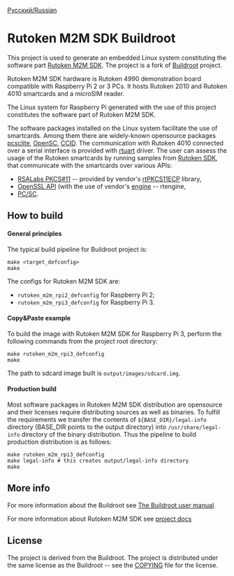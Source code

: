 [Русский/Russian](README_RUS.rutoken.md)

# Rutoken M2M SDK Buildroot

This project is used to generate an embedded Linux system constituting the software part [Rutoken M2M SDK](https://www.rutoken.ru/products/all/rutoken-m2m/). The project is a fork of [Buildroot](https://buildroot.org/) project.

Rutoken M2M SDK hardware is Rutoken 4990 demonstration board compatible with Raspberry Pi 2 or 3 PCs. It hosts Rutoken 2010 and Rutoken 4010 smartcards and a microSIM reader.

The Linux system for Raspberry Pi generated with the use of this project constitutes the software part of Rutoken M2M SDK.

The software packages installed on the Linux system facilitate the use of smartcards. Among them there are widely-known opensource packages [pcsclite](https://pcsclite.apdu.fr/), [OpenSC](https://github.com/OpenSC/OpenSC), [CCID](https://ccid.apdu.fr/). The communication with Rutoken 4010 connected over a serial interface is provided with [rtuart](https://github.com/AktivCo/rtuart) driver. The user can assess the usage of the Rutoken smartcards by running samples from [Rutoken SDK](https://www.rutoken.ru/developers/sdk/), that communicate with the smartcards over various APIs:
* [RSALabs PKCS#11](https://www.cryptsoft.com/pkcs11doc/) -- provided by vendor's [rtPKCS11ECP](https://www.rutoken.ru/support/download/pkcs/) library,
* [OpenSSL API](https://www.openssl.org/docs/manmaster/man3/) (with the use of vendor's [engine](https://github.com/openssl/openssl/blob/OpenSSL_1_1_1e/README.ENGINE) -- rtengine,
* [PC/SC](https://pcsclite.apdu.fr/api/group__API.html).

## How to build

#### General principles

The typical build pipeline for Buildroot project is:

```
make <target_defconfig>
make
```

The configs for Rutoken M2M SDK are:
* `rutoken_m2m_rpi2_defconfig` for Raspberry Pi 2;
* `rutoken_m2m_rpi3_defconfig` for Raspberry Pi 3.

#### Copy&Paste example

To build the image with Rutoken M2M SDK for Raspberry Pi 3, perform the following commands from the project root directory:

```
make rutoken_m2m_rpi3_defconfig
make
```

The path to sdcard image built is `output/images/sdcard.img`.

#### Production build

Most software packages in Rutoken M2M SDK distribution are opensource and their licenses require distributing sources as well as binaries. To fulfill the requirements we transfer the contents of `${BASE_DIR}/legal-info` directory (BASE_DIR points to the output directory) into `/usr/share/legal-info` directory of the binary distribution. Thus the pipeline to build production distribution is as follows:

```
make rutoken_m2m_rpi3_defconfig
make legal-info # this creates output/legal-info directory
make
```

## More info

For more information about the Buildroot see [The Buildroot user manual](https://buildroot.org/downloads/manual/manual.html).

For more information about Rutoken M2M SDK see [project docs](rutoken-docs/index.md)

## License

The project is derived from the Buildroot. The project is distributed under the
same license as the Buildroot -- see the [COPYING](COPYING) file for the license.

